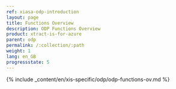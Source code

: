 ```yaml
---
ref: xiasa-odp-introduction
layout: page
title: Functions Overview
description: ODP Functions Overview
product: xtract-is-for-azure
parent: odp
permalink: /:collection/:path
weight: 1
lang: en_GB
progressstate: 5
---
```

{% include _content/en/xis-specific/odp/odp-functions-ov.md %}
